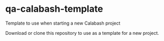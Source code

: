 # qa-calabash-template
Template to use when starting a new Calabash project

Download or clone this repository to use as a template for a new project.
